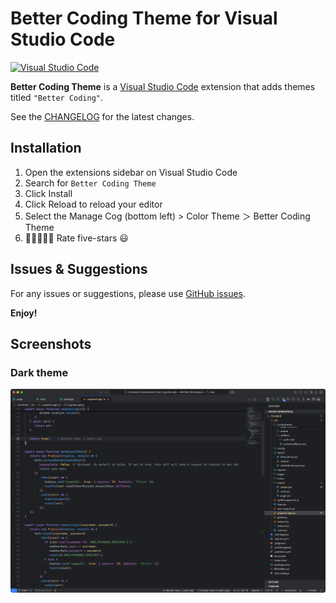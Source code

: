 # Better Coding Theme for Visual Studio Code

[![Visual Studio Code](https://img.shields.io/badge/Visual%20Studio%20Code-1.87.0-blue)](https://marketplace.visualstudio.com/items?itemName=nicovy.better-coding-theme)

**Better Coding Theme** is a [Visual Studio Code](https://code.visualstudio.com/) extension that adds themes titled `"Better Coding"`.

See the [CHANGELOG](https://github.com/nicovy/vscode-theme/blob/main/CHANGELOG.md) for the latest changes.

## Installation

1. Open the extensions sidebar on Visual Studio Code
1. Search for `Better Coding Theme`
1. Click Install
1. Click Reload to reload your editor
1. Select the Manage Cog (bottom left) > Color Theme ＞ Better Coding Theme
1. 🌟🌟🌟🌟🌟 Rate five-stars 😃

## Issues & Suggestions

For any issues or suggestions, please use [GitHub issues](https://github.com/nicovy/vscode-theme/issues).

**Enjoy!**

## Screenshots

### Dark theme

![image](https://github.com/nicovy/vscode-theme/blob/main/images/screenshot.png?raw=true)
